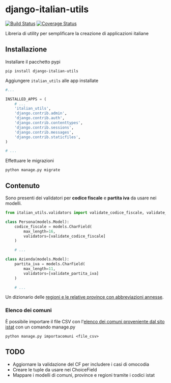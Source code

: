 # django-italian-utils

[![Build Status](https://travis-ci.org/facciocose/django-italian-utils.svg?branch=master)](https://travis-ci.org/facciocose/django-italian-utils) [![Coverage Status](https://coveralls.io/repos/github/facciocose/django-italian-utils/badge.svg?branch=master)](https://coveralls.io/github/facciocose/django-italian-utils?branch=master)

Libreria di utility per semplificare la creazione di applicazioni italiane

## Installazione

Installare il pacchetto pypi

`pip install django-italian-utils`

Aggiungere `italian_utils` alle app installate

```python
#...

INSTALLED_APPS = (
    # ...
    'italian_utils',
    'django.contrib.admin',
    'django.contrib.auth',
    'django.contrib.contenttypes',
    'django.contrib.sessions',
    'django.contrib.messages',
    'django.contrib.staticfiles',
)

# ...
```

Effettuare le migrazioni

`python manage.py migrate`

## Contenuto

Sono presenti dei validatori per **codice fiscale** e **partita iva** da usare nei modelli.
```python
from italian_utils.validators import validate_codice_fiscale, validate_partita_iva

class Persona(models.Model):
    codice_fiscale = models.CharField(
        max_length=16,
        validators=[validate_codice_fiscale]
    )

    # ...

class Azienda(models.Model):
    partita_iva = models.CharField(
        max_length=11,
        validators=[validate_partita_iva]
    )

    # ...
```

Un dizionario delle [regioni e le relative province con abbreviazioni annesse](https://github.com/facciocose/django-italian-utils/blob/master/italian_utils/utils.py).

### Elenco dei comuni

È possibile importare il file CSV con l'[elenco dei comuni proveniente dal sito istat](https://www.istat.it/storage/codici-unita-amministrative/Elenco-comuni-italiani.csv) con un comando manage.py

`python manage.py importacomuni <file_csv>`

## TODO

- Aggiornare la validazione del CF per includere i casi di omocodia
- Creare le tuple da usare nei ChoiceField
- Mappare i modelli di comuni, province e regioni tramite i codici istat
